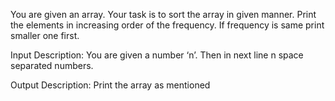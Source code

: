 You are given an array. Your task is to sort the array in given manner. Print the elements in increasing order of the frequency. If frequency is same print smaller one first.

Input Description:
You are given a number ‘n’. Then in next line n space separated numbers.

Output Description:
Print the array as mentioned
